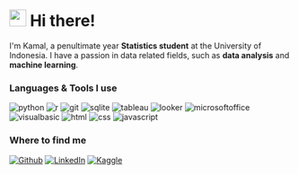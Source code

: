 <h1><img src="https://emojis.slackmojis.com/emojis/images/1643514476/4594/blob-wave.gif?1643514476" width="30"/> Hi there!</h1>

<p>I'm Kamal, a penultimate year <b>Statistics student</b> at the University of Indonesia. I have a passion in data related fields, such as <b>data analysis</b> and <b>machine learning</b>.</p>

<h3>Languages & Tools I use</h3>
<p>
  <img alt="python" src="https://img.shields.io/badge/-Python-3776AB?style=flat-square&logo=python&logoColor=white" />
  <img alt="r" src="https://img.shields.io/badge/-R-276DC3?style=flat-square&logo=r&logoColor=white" />
  <img alt="git" src="https://img.shields.io/badge/-Git-F05032?style=flat-square&logo=git&logoColor=white" />
  <img alt="sqlite" src="https://img.shields.io/badge/-SQLite-003B57?style=flat-square&logo=sqlite&logoColor=white" />
  <img alt="tableau" src="https://img.shields.io/badge/-Tableau-E97627?style=flat-square&logo=tableau&logoColor=white" />
  <img alt="looker" src="https://img.shields.io/badge/-Looker_Studio-4285F4?style=flat-square&logo=looker&logoColor=white" />
  <img alt="microsoftoffice" src="https://img.shields.io/badge/Microsoft_Office-D83B01?style=flat-square&logo=microsoft-office&logoColor=white" />
  <img alt="visualbasic" src="https://img.shields.io/badge/-Visual_Basic-512BD4?style=flat-square&logo=visual-basic&logoColor=white" />
  <img alt="html" src="https://img.shields.io/badge/-HTML5-E34F26?style=flat-square&logo=html5&logoColor=white" />
  <img alt="css" src="https://img.shields.io/badge/-CSS3-1572B6?style=flat-square&logo=css3&logoColor=white" />
  <img alt="javascript" src="https://img.shields.io/badge/-JavaScript-323330?style=flat-square&logo=javascript&logoColor=F7DF1E" />
</p>

<h3>Where to find me</h3>
<p>
  <a href="https://github.com/kmyafi" target="_blank"><img alt="Github" src="https://img.shields.io/badge/GitHub-%2312100E.svg?&style=for-the-badge&logo=Github&logoColor=white"/></a>
  <a href="https://www.linkedin.com/in/kamalmyafi" target="_blank"><img alt="LinkedIn" src="https://img.shields.io/badge/linkedin-%230077B5.svg?&style=for-the-badge&logo=linkedin&logoColor=white"/></a>
  <a href="https://www.kaggle.com/kamalmyafi" target="_blank"><img alt="Kaggle" src="https://img.shields.io/badge/kaggle-%2320BEFF.svg?&style=for-the-badge&logo=kaggle&logoColor=white"/></a>
</p>
